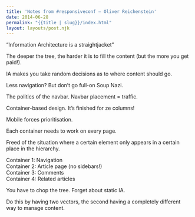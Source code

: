 ```yaml
---
title: 'Notes from #responsiveconf – Oliver Reichenstein'
date: 2014-06-28
permalink: "{{title | slug}}/index.html"
layout: layouts/post.njk
---
```

&#8220;Information Architecture is a straightjacket&#8221;

The deeper the tree, the harder it is to fill the content (but the more you get paid!).

IA makes you take random decisions as to where content should go.

Less navigation? But don&#8217;t go full-on Soup Nazi.

The politics of the navbar. Navbar placement = traffic.

Container-based design. It&#8217;s finished for ze columns!

Mobile forces prioritisation.

Each container needs to work on every page. 

Freed of the situation where a certain element only appears in a certain place in the hierarchy.

Container 1: Navigation  
Container 2: Article page (no sidebars!)  
Container 3: Comments  
Container 4: Related articles

You have to chop the tree. Forget about static IA.

Do this by having two vectors, the second having a completely different way to manage content.